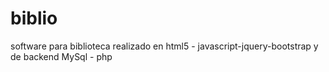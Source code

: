 # biblio
software para biblioteca realizado en html5 - javascript-jquery-bootstrap y de backend MySql - php
